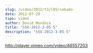 ```yaml
---
slug: /video/2012/t3/l05/sabado
date: 2012-07-28
tipo: video
author: David Mendoza
title: "SSU-2012-3-05-S"
description: "SSU-2012-3-05-S"
---
```


http://player.vimeo.com/video/46557203
